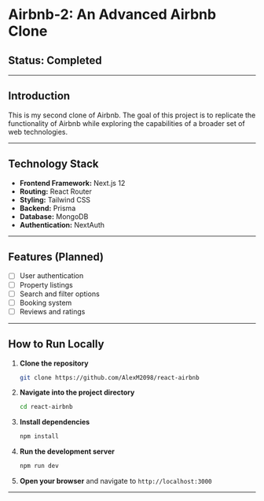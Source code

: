 # Airbnb-2: An Advanced Airbnb Clone

## Status: Completed

---

## Introduction

This is my second clone of Airbnb. The goal of this project is to replicate the functionality of Airbnb while exploring the capabilities of a broader set of web technologies. 

---

## Technology Stack

- **Frontend Framework:** Next.js 12
- **Routing:** React Router
- **Styling:** Tailwind CSS
- **Backend:** Prisma
- **Database:** MongoDB
- **Authentication:** NextAuth

---

## Features (Planned)

- [ ] User authentication
- [ ] Property listings
- [ ] Search and filter options
- [ ] Booking system
- [ ] Reviews and ratings

---

## How to Run Locally

1. **Clone the repository**
    ```sh
    git clone https://github.com/AlexM2098/react-airbnb
    ```
2. **Navigate into the project directory**
    ```sh
    cd react-airbnb
    ```
3. **Install dependencies**
    ```sh
    npm install
    ```
4. **Run the development server**
    ```sh
    npm run dev
    ```
5. **Open your browser** and navigate to `http://localhost:3000`

---



